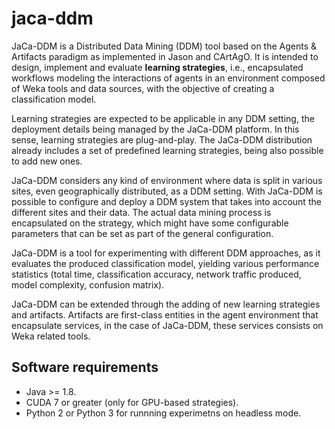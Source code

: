 # jaca-ddm

JaCa-DDM is a Distributed Data Mining (DDM) tool based on the Agents & Artifacts paradigm as implemented in Jason and CArtAgO. It is intended to design, implement and evaluate **learning strategies**, i.e.,  encapsulated workflows modeling the interactions of agents in an environment composed of Weka tools and data sources, with the objective of creating a classification model.

Learning strategies are expected to be applicable in any DDM setting, the deployment details being managed by the JaCa-DDM platform. In this sense, learning strategies are plug-and-play. The JaCa-DDM distribution already includes a set of predefined learning strategies, being also possible to add new ones.

JaCa-DDM considers any kind of environment where data is split in various sites, even geographically distributed, as a DDM setting. With JaCa-DDM is possible to configure and deploy a DDM system that takes into account the different sites and their data. The actual data mining process is encapsulated on the strategy, which might have some configurable parameters that can be set as part of the general configuration.

JaCa-DDM is a tool for experimenting with different DDM approaches, as it evaluates the produced classification model, yielding various performance statistics (total time, classification accuracy, network traffic produced, model complexity, confusion matrix).

JaCa-DDM can be extended through the adding of new learning strategies and artifacts. Artifacts are first-class entities in the agent environment that encapsulate services, in the case of JaCa-DDM, these services consists on Weka related tools.

## Software requirements

- Java >= 1.8.
- CUDA 7 or greater (only for GPU-based strategies).
- Python 2 or Python 3 for runnning experimetns on headless mode.
